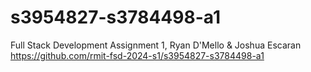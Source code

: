 # s3954827-s3784498-a1
Full Stack Development Assignment 1, Ryan D'Mello &amp; Joshua Escaran
https://github.com/rmit-fsd-2024-s1/s3954827-s3784498-a1
